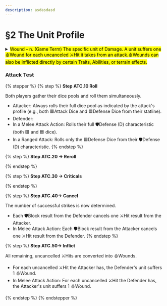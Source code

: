 ```yaml
---
description: asdasdasd
---
```


# §2 The Unit Profile

<details>

<summary><mark style="color:$success;">Wound – n. (Game Term) The specific unit of Damage. A unit suffers one🩸Wound for each uncanceled ⚔️Hit it takes from an attack.🩸Wounds can also be inflicted directly by certain Traits, Abilities, or terrain effects.</mark></summary>



</details>

### Attack Test&#x20;

{% stepper %}
{% step %}
**Step ATC.10 Roll**

Both players gather their dice pools and roll them simultaneously.

* Attacker: Always rolls their full dice pool as indicated by the attack's profile (e.g., both 🟥Attack Dice and 🟦Defense Dice from their statline).
* Defender:
* In a Melee Attack Action: Rolls their full 🛡️Defense (D) characteristic (both 🟥 and 🟦 dice).
* In a Ranged Attack: Rolls only the 🟦Defense Dice from their 🛡️Defense (D) characteristic.
{% endstep %}

{% step %}
**Step ATC.20 → Reroll**


{% endstep %}

{% step %}
**Step ATC.30 → Criticals**


{% endstep %}

{% step %}
**Step ATC.40→ Cancel**

The number of successful strikes is now determined.

* Each 🛡️Block result from the Defender cancels one ⚔️Hit result from the Attacker.
* In Melee Attack Action: Each 🛡️Block result from the Attacker cancels one ⚔️Hit result from the Defender.
{% endstep %}

{% step %}
**Step ATC.50→ Inflict**

All remaining, uncancelled ⚔️Hits are converted into 🩸Wounds.

* For each uncancelled ⚔️Hit the Attacker has, the Defender's unit suffers 1 🩸Wound.
* In Melee Attack Action: For each uncancelled ⚔️Hit the Defender has, the Attacker's unit suffers 1 🩸Wound.


{% endstep %}
{% endstepper %}
